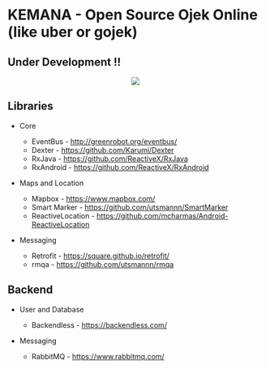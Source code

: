 # KEMANA - Open Source Ojek Online (like uber or gojek)
## Under Development !!

<p align="center">
  <img src="https://i.ibb.co/g4vzFyt/ezgif-com-optimize.gif"/>
</p>

## Libraries
- Core
    - EventBus - http://greenrobot.org/eventbus/
    - Dexter - https://github.com/Karumi/Dexter
    - RxJava - https://github.com/ReactiveX/RxJava
    - RxAndroid - https://github.com/ReactiveX/RxAndroid
    
- Maps and Location
    - Mapbox - https://www.mapbox.com/
    - Smart Marker - https://github.com/utsmannn/SmartMarker
    - ReactiveLocation - https://github.com/mcharmas/Android-ReactiveLocation

- Messaging
    - Retrofit - https://square.github.io/retrofit/
    - rmqa - https://github.com/utsmannn/rmqa
    
## Backend
- User and Database
    - Backendless - https://backendless.com/

- Messaging
    - RabbitMQ - https://www.rabbitmq.com/